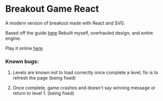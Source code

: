 # Breakout Game React
A modern version of breakout made with React and SVG.

Based off the guide [here](https://medium.com/@geekrodion/breakout-game-with-javascript-react-and-svg-c8c62a3d30c6)
Rebuilt myself, overhauled design, and entire engine.

Play it online [here](https://coldreactor64.github.io/Breakout-Game-React/)


### Known bugs:

1. Levels are known not to load correctly once complete a level, fix is to refresh the page (being fixed)

2. Once complete, game crashes and doesn't say winning message or return to level 1. (being fixed)